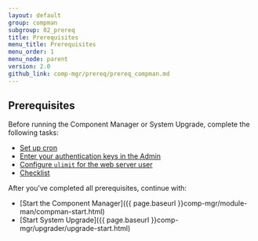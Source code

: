 ```yaml
---
layout: default
group: compman
subgroup: 02_prereq
title: Prerequisites
menu_title: Prerequisites
menu_order: 1
menu_node: parent
version: 2.0
github_link: comp-mgr/prereq/prereq_compman.md
---
```


## Prerequisites
Before running the Component Manager or System Upgrade, complete the following tasks:

*	<a href="{{page.baseurl}}comp-mgr/prereq/prereq_cron.html">Set up cron</a>
*	<a href="{{page.baseurl}}comp-mgr/prereq/prereq_auth-token.html">Enter your authentication keys in the Admin</a>
*	<a href="{{page.baseurl}}comp-mgr/prereq/prereq_compman-ulimit.html">Configure `ulimit` for the web server user</a>
*	[Checklist]({{page.baseurl}}comp-mgr/prereq/prereq_compman-checklist.html)

After you've completed all prerequisites, continue with:

*	[Start the Component Manager]({{ page.baseurl }}comp-mgr/module-man/compman-start.html)
*	[Start System Upgrade]({{ page.baseurl }}comp-mgr/upgrader/upgrade-start.html)